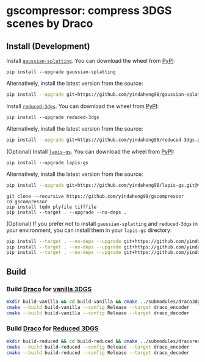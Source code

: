 # gscompressor: compress 3DGS scenes by Draco

## Install (Development)

Install [`gaussian-splatting`](https://github.com/yindaheng98/gaussian-splatting).
You can download the wheel from [PyPI](https://pypi.org/project/gaussian-splatting/):
```shell
pip install --upgrade gaussian-splatting
```
Alternatively, install the latest version from the source:
```sh
pip install --upgrade git+https://github.com/yindaheng98/gaussian-splatting.git@master
```

Install [`reduced-3dgs`](https://github.com/yindaheng98/reduced-3dgs).
You can download the wheel from [PyPI](https://pypi.org/project/reduced-3dgs/):
```shell
pip install --upgrade reduced-3dgs
```
Alternatively, install the latest version from the source:
```sh
pip install --upgrade git+https://github.com/yindaheng98/reduced-3dgs.git@main
```

(Optional) Install [`lapis-gs`](https://github.com/yindaheng98/lapis-gs).
You can download the wheel from [PyPI](https://pypi.org/project/lapis-gs/):
```shell
pip install --upgrade lapis-gs
```
Alternatively, install the latest version from the source:
```sh
pip install --upgrade git+https://github.com/yindaheng98/lapis-gs.git@main
```

```shell
git clone --recursive https://github.com/yindaheng98/gscompressor
cd gscompressor
pip install tqdm plyfile tifffile
pip install --target . --upgrade --no-deps .
```

(Optional) If you prefer not to install `gaussian-splatting` and `reduced-3dgs` in your environment, you can install them in your `lapis-gs` directory:
```sh
pip install --target . --no-deps --upgrade git+https://github.com/yindaheng98/gaussian-splatting.git@master
pip install --target . --no-deps --upgrade git+https://github.com/yindaheng98/reduced-3dgs.git@main
pip install --target . --no-deps --upgrade git+https://github.com/yindaheng98/lapis-gs.git@main # Optional
```

## Build

### Build [Draco](https://github.com/yindaheng98/draco3dgs/tree/main) for [vanilla 3DGS](https://github.com/yindaheng98/gaussian-splatting)

```sh
mkdir build-vanilla && cd build-vanilla && cmake ../submodules/draco3dgs -DCMAKE_BUILD_TYPE=Release && cd ../
cmake --build build-vanilla --config Release --target draco_encoder
cmake --build build-vanilla --config Release --target draco_decoder
```

### Build [Draco](https://github.com/yindaheng98/draco3dgs/tree/reduced3dgs) for [Reduced 3DGS](https://github.com/yindaheng98/reduced-3dgs)

```sh
mkdir build-reduced && cd build-reduced && cmake ../submodules/dracoreduced3dgs -DCMAKE_BUILD_TYPE=Release && cd ../
cmake --build build-reduced --config Release --target draco_encoder
cmake --build build-reduced --config Release --target draco_decoder
```
